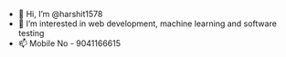 - 👋 Hi, I’m @harshit1578
- 👀 I’m interested in web development, machine learning and software testing
- 📫 Mobile No - 9041166615

<!---
harshit1578/harshit1578 is a ✨ special ✨ repository because its `README.md` (this file) appears on your GitHub profile.
You can click the Preview link to take a look at your changes.
--->
